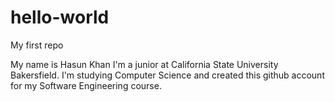 # hello-world
My first repo 


My name is Hasun Khan I'm a junior at California State University Bakersfield. I'm studying Computer Science and created this github account for my Software Engineering course. 
